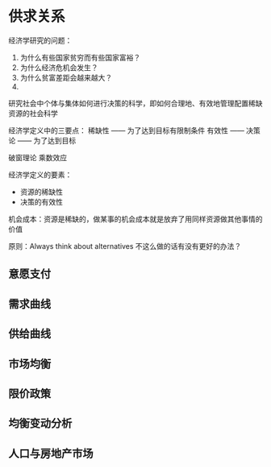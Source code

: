 # 供求关系

经济学研究的问题：
1. 为什么有些国家贫穷而有些国家富裕？
2. 为什么经济危机会发生？
3. 为什么贫富差距会越来越大？
4. 

研究社会中个体与集体如何进行决策的科学，即如何合理地、有效地管理配置稀缺资源的社会科学

经济学定义中的三要点：
稀缺性 —— 为了达到目标有限制条件
有效性 —— 
决策论 —— 为了达到目标

破窗理论
乘数效应

经济学定义的要素：
- 资源的稀缺性
- 决策的有效性

机会成本：资源是稀缺的，做某事的机会成本就是放弃了用同样资源做其他事情的价值

原则：Always think about alternatives
不这么做的话有没有更好的办法？


## 意愿支付

## 需求曲线

## 供给曲线

## 市场均衡

## 限价政策

## 均衡变动分析

## 人口与房地产市场

